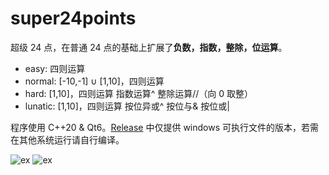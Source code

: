 # super24points
超级 24 点，在普通 24 点的基础上扩展了**负数，指数，整除，位运算**。

* easy: 四则运算
* normal: [-10,-1] ∪ [1,10]，四则运算
* hard: [1,10]，四则运算 指数运算^ 整除运算//（向 0 取整）
* lunatic: [1,10]，四则运算 按位异或^ 按位与& 按位或|

程序使用 C++20 & Qt6。[Release](https://github.com/lxl66566/super24points-game/releases/latest) 中仅提供 windows 可执行文件的版本，若需在其他系统运行请自行编译。

![ex](https://cdn.staticaly.com/gh/lxl66566/super24points-game/Qt6/static/ui.png)
![ex](https://cdn.staticaly.com/gh/lxl66566/super24points-game/Qt6/static/ui_cheat.png)
